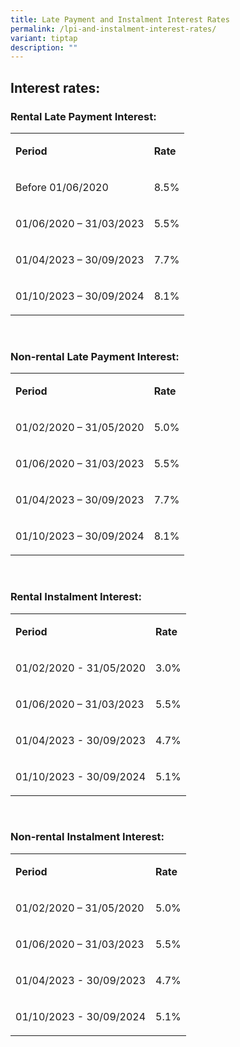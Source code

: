 ```yaml
---
title: Late Payment and Instalment Interest Rates
permalink: /lpi-and-instalment-interest-rates/
variant: tiptap
description: ""
---
```

<h2>Interest rates:</h2>
<p></p>
<h3>Rental Late Payment Interest:</h3>
<table>
<tbody>
<tr>
<td rowspan="1" colspan="1">
<p><strong>Period</strong>
</p>
</td>
<td rowspan="1" colspan="1">
<p><strong>Rate</strong>
</p>
</td>
</tr>
<tr>
<td rowspan="1" colspan="1">
<p>Before 01/06/2020</p>
</td>
<td rowspan="1" colspan="1">
<p>8.5%</p>
</td>
</tr>
<tr>
<td rowspan="1" colspan="1">
<p>01/06/2020 – 31/03/2023</p>
</td>
<td rowspan="1" colspan="1">
<p>5.5%</p>
</td>
</tr>
<tr>
<td rowspan="1" colspan="1">
<p>01/04/2023 – 30/09/2023</p>
</td>
<td rowspan="1" colspan="1">
<p>7.7%</p>
</td>
</tr>
<tr>
<td rowspan="1" colspan="1">
<p>01/10/2023 – 30/09/2024</p>
</td>
<td rowspan="1" colspan="1">
<p>8.1%</p>
</td>
</tr>
</tbody>
</table>
<p>&nbsp;</p>
<h3>Non-rental Late Payment Interest:</h3>
<table>
<tbody>
<tr>
<td rowspan="1" colspan="1">
<p><strong>Period</strong>
</p>
</td>
<td rowspan="1" colspan="1">
<p><strong>Rate</strong>
</p>
</td>
</tr>
<tr>
<td rowspan="1" colspan="1">
<p>01/02/2020 – 31/05/2020</p>
</td>
<td rowspan="1" colspan="1">
<p>5.0%</p>
</td>
</tr>
<tr>
<td rowspan="1" colspan="1">
<p>01/06/2020 – 31/03/2023</p>
</td>
<td rowspan="1" colspan="1">
<p>5.5%</p>
</td>
</tr>
<tr>
<td rowspan="1" colspan="1">
<p>01/04/2023 – 30/09/2023</p>
</td>
<td rowspan="1" colspan="1">
<p>7.7%</p>
</td>
</tr>
<tr>
<td rowspan="1" colspan="1">
<p>01/10/2023 – 30/09/2024</p>
</td>
<td rowspan="1" colspan="1">
<p>8.1%</p>
</td>
</tr>
</tbody>
</table>
<p>&nbsp;</p>
<h3>Rental Instalment Interest:</h3>
<table>
<tbody>
<tr>
<td rowspan="1" colspan="1">
<p><strong>Period</strong>
</p>
</td>
<td rowspan="1" colspan="1">
<p><strong>Rate</strong>
</p>
</td>
</tr>
<tr>
<td rowspan="1" colspan="1">
<p>01/02/2020 - 31/05/2020</p>
</td>
<td rowspan="1" colspan="1">
<p>3.0%</p>
</td>
</tr>
<tr>
<td rowspan="1" colspan="1">
<p>01/06/2020 – 31/03/2023</p>
</td>
<td rowspan="1" colspan="1">
<p>5.5%</p>
</td>
</tr>
<tr>
<td rowspan="1" colspan="1">
<p>01/04/2023 - 30/09/2023</p>
</td>
<td rowspan="1" colspan="1">
<p>4.7%</p>
</td>
</tr>
<tr>
<td rowspan="1" colspan="1">
<p>01/10/2023 - 30/09/2024</p>
</td>
<td rowspan="1" colspan="1">
<p>5.1%</p>
</td>
</tr>
</tbody>
</table>
<p>&nbsp;</p>
<h3>Non-rental Instalment Interest:</h3>
<table>
<tbody>
<tr>
<td rowspan="1" colspan="1">
<p><strong>Period</strong>
</p>
</td>
<td rowspan="1" colspan="1">
<p><strong>Rate</strong>
</p>
</td>
</tr>
<tr>
<td rowspan="1" colspan="1">
<p>01/02/2020 – 31/05/2020</p>
</td>
<td rowspan="1" colspan="1">
<p>5.0%</p>
</td>
</tr>
<tr>
<td rowspan="1" colspan="1">
<p>01/06/2020 – 31/03/2023</p>
</td>
<td rowspan="1" colspan="1">
<p>5.5%</p>
</td>
</tr>
<tr>
<td rowspan="1" colspan="1">
<p>01/04/2023 - 30/09/2023</p>
</td>
<td rowspan="1" colspan="1">
<p>4.7%</p>
</td>
</tr>
<tr>
<td rowspan="1" colspan="1">
<p>01/10/2023 - 30/09/2024</p>
</td>
<td rowspan="1" colspan="1">
<p>5.1%</p>
</td>
</tr>
</tbody>
</table>
<p>&nbsp;</p>